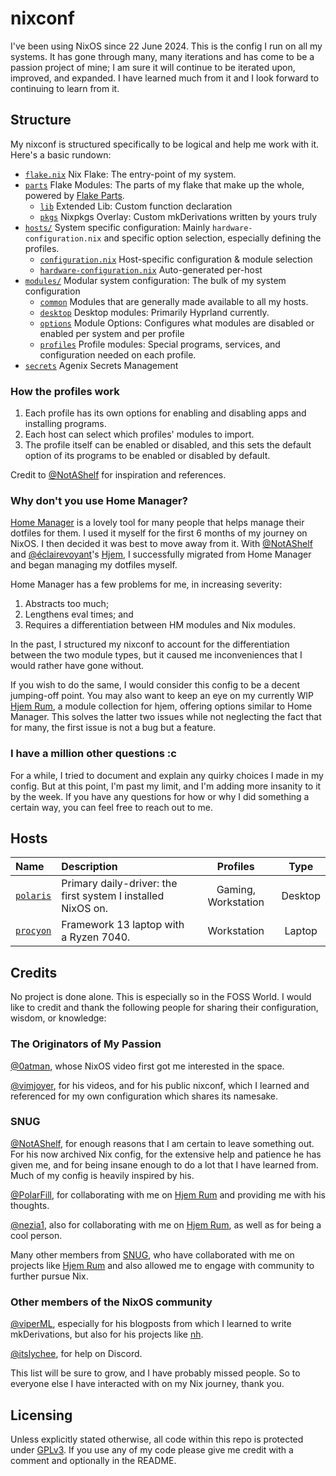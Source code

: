 # nixconf

I've been using NixOS since 22 June 2024. This is the config I run on all my systems. It has gone through many, many iterations and has come to be a passion project of mine; I am sure it will continue to be iterated upon, improved, and expanded. I have learned much from it and I look forward to continuing to learn from it.

## Structure

My nixconf is structured specifically to be logical and help me work with it. Here's a basic rundown:

- [`flake.nix`](./flake.nix) Nix Flake: The entry-point of my system.
- [`parts`](./parts) Flake Modules: The parts of my flake that make up the whole, powered by [Flake Parts](https://github.com/hercules-ci/flake-parts).
  - [`lib`](./parts/lib) Extended Lib: Custom function declaration
  - [`pkgs`](./parts/pkgs) Nixpkgs Overlay: Custom mkDerivations written by yours truly
- [`hosts/`](./hosts) System specific configuration: Mainly `hardware-configuration.nix` and specific option selection, especially defining the profiles.
  - [`configuration.nix`](./hosts/polaris/configuration.nix) Host-specific configuration & module selection
  - [`hardware-configuration.nix`](./hosts/polaris/hardware-configuration.nix) Auto-generated per-host
- [`modules/`](./modules) Modular system configuration: The bulk of my system configuration
  - [`common`](./modules/common) Modules that are generally made available to all my hosts.
  - [`desktop`](./modules/desktop) Desktop modules: Primarily Hyprland currently.
  - [`options`](./modules/options) Module Options: Configures what modules are disabled or enabled per system and per profile
  - [`profiles`](./modules/profiles) Profile modules: Special programs, services, and configuration needed on each profile.
- [`secrets`](./secrets) Agenix Secrets Management

### How the profiles work

1. Each profile has its own options for enabling and disabling apps and installing programs.
2. Each host can select which profiles' modules to import.
3. The profile itself can be enabled or disabled, and this sets the default option of its programs to be enabled or disabled by default.

Credit to [@NotAShelf](https://github.com/NotAShelf/Nyx) for inspiration and references.

### Why don't you use Home Manager?

[Home Manager](https://github.com/nix-community/home-manager) is a lovely tool for many people that helps manage their dotfiles for them. I used it myself for the first 6 months of my journey on NixOS. I then decided it was best to move away from it. With [@NotAShelf](https://github.com/NotAShelf) and [@éclairevoyant](https://github.com/eclairevoyant)'s [Hjem](https://github.com/feel-co/hjem), I successfully migrated from Home Manager and began managing my dotfiles myself.

Home Manager has a few problems for me, in increasing severity:

1. Abstracts too much;
2. Lengthens eval times; and
3. Requires a differentiation between HM modules and Nix modules.

In the past, I structured my nixconf to account for the differentiation between the two module types, but it caused me  inconveniences that I would rather have gone without.

If you wish to do the same, I would consider this config to be a decent jumping-off point. You may also want to keep an eye on my currently WIP [Hjem Rum](https://github.com/the-unnamed-nug/hjem-rum), a module collection for hjem, offering options similar to Home Manager. This solves the latter two issues while not neglecting the fact that for many, the first issue is not a bug but a feature.

### I have a million other questions :c

For a while, I tried to document and explain any quirky choices I made in my config. But at this point, I'm past my limit, and I'm adding more insanity to it by the week. If you have any questions for how or why I did something a certain way, you can feel free to reach out to me.

## Hosts

| Name                          | Description                                                                                     | Profiles            | Type    |
| :---------------------------  | :---------------------------------------------------------------------------------------------- | :-----------------: | :-----: |
| [`polaris`](./hosts/polaris/) | Primary daily-driver: the first system I installed NixOS on.                                    | Gaming, Workstation | Desktop |
| [`procyon`](./hosts/procyon/) | Framework 13 laptop with a Ryzen 7040.                                                          | Workstation         | Laptop  |

## Credits

No project is done alone. This is especially so in the FOSS World. I would like to credit and thank the following people for sharing their configuration, wisdom, or knowledge:

### The Originators of My Passion

[@0atman](https://github.com/0atman), whose NixOS video first got me interested in the space.

[@vimjoyer](https://github.com/vimjoyer), for his videos, and for his public nixconf, which I learned and referenced for my own configuration which shares its namesake.

### SNUG

[@NotAShelf](https://github.com/NotAShelf), for enough reasons that I am certain to leave something out. For his now archived Nix config, for the extensive help and patience he has given me, and for being insane enough to do a lot that I have learned from. Much of my config is heavily inspired by his.

[@PolarFill](https://github.com/PolarFill), for collaborating with me on [Hjem Rum](https://github.com/snugnug/hjem-rum) and providing me with his thoughts.

[@nezia1](https://github.com/nezia1), also for collaborating with me on [Hjem Rum](https://github.com/snugnug/hjem-rum), as well as for being a cool person.

Many other members from [SNUG](https://github.com/snugnug), who have collaborated with me on projects like [Hjem Rum](https://github.com/snugnug/hjem-rum) and also allowed me to engage with community to further pursue Nix.

### Other members of the NixOS community

[@viperML](https://github.com/viperML), especially for his blogposts from which I learned to write mkDerivations, but also for his projects like [nh](https://github.com/viperML/nh).

[@itslychee](https://github.com/itslychee), for help on Discord.

This list will be sure to grow, and I have probably missed people. So to everyone else I have interacted with on my Nix journey, thank you.

## Licensing

Unless explicitly stated otherwise, all code within this repo is protected under [GPLv3](./LICENSE). If you use any of my code please give me credit with a comment and optionally in the README.
